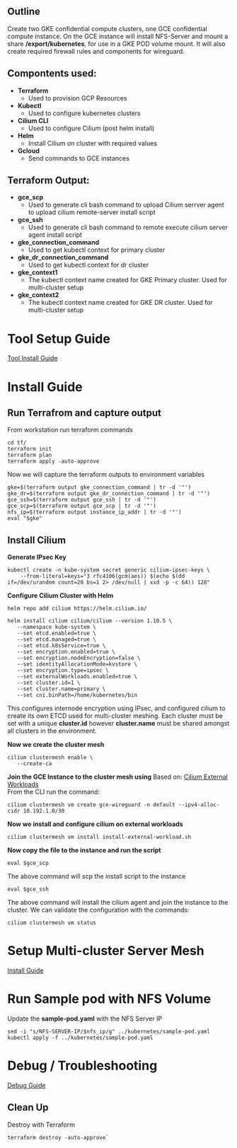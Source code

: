 ## Outline
Create two GKE confidential compute clusters, one GCE confidential compute instance. On the GCE instance will install NFS-Server and mount a share __/export/kubernetes__, for use in a GKE POD volume mount. It will also create required firewall rules and components for wireguard.

## Compontents used:
- **Terraform**
    - Used to provision GCP Resources
- **Kubectl**
    - Used to configure kubernetes clusters
- **Cilium CLI**
    - Used to configure Cilium (post helm install)
- **Helm**
    - Install Cilium on cluster with required values
- **Gcloud**
    - Send commands to GCE instances

## Terraform Output:
- **gce_scp**
    - Used to generate cli bash command to upload Cilium serrver agent to upload cilium remote-server install script
- **gce_ssh**
    - Used to generate cli bash command to remote execute cilium server agent install script
- **gke_connection_command**
    - Used to get kubectl context for primary cluster
- **gke_dr_connection_command**
    - Used to get kubectl context for dr cluster
- **gke_context1**
    - The kubectl context name created for GKE Primary cluster. Used for multi-cluster setup
- **gke_context2**
    - The kubectl context name created for GKE DR cluster. Used for multi-cluster setup

# Tool Setup Guide

[Tool Install Guide](tools/ReadMe.md)

# Install Guide

## Run Terrafrom and capture output
From workstation run terraform commands
```
cd tf/
terraform init
terraform plan
terraform apply -auto-approve
```
Now we will capture the terraform outputs to environment variables
```
gke=$(terraform output gke_connection_command | tr -d '"')
gke_dr=$(terraform output gke_dr_connection_command | tr -d '"')
gce_ssh=$(terraform output gce_ssh | tr -d '"')
gce_scp=$(terraform output gce_scp | tr -d '"')
nfs_ip=$(terraform output instance_ip_addr | tr -d '"')
eval "$gke"
```

## Install Cilium
**Generate IPsec Key**
```
kubectl create -n kube-system secret generic cilium-ipsec-keys \
    --from-literal=keys="3 rfc4106(gcm(aes)) $(echo $(dd if=/dev/urandom count=20 bs=1 2> /dev/null | xxd -p -c 64)) 128"
```

**Configure Cilium Cluster with Helm**
```
helm repo add cilium https://helm.cilium.io/

helm install cilium cilium/cilium --version 1.10.5 \
   --namespace kube-system \
   --set etcd.enabled=true \
   --set etcd.managed=true \
   --set etcd.k8sService=true \
   --set encryption.enabled=true \
   --set encryption.nodeEncryption=false \
   --set identityAllocationMode=kvstore \
   --set encryption.type=ipsec \
   --set externalWorkloads.enabled=true \
   --set cluster.id=1 \
   --set cluster.name=primary \
   --set cni.binPath=/home/kubernetes/bin
```
This configures internode encryption using IPsec, and configured cilium to create its own ETCD used for multi-cluster meshing. Each cluster must be set with a unique **cluster.id** however **cluster.name** must be shared amongst all clusters in the environment.

**Now we create the cluster mesh**
```
cilium clustermesh enable \
   --create-ca
```

**Join the GCE Instance to the cluster mesh using**
Based on: [Cilium External Workloads](https://docs.cilium.io/en/v1.10/gettingstarted/external-workloads/)<br />
From the CLI run the command:
```
cilium clustermesh vm create gce-wireguard -n default --ipv4-alloc-cidr 10.192.1.0/30
```

**Now we install and configure cilium on external workloads**
```
cilium clustermesh vm install install-external-workload.sh
```

**Now copy the file to the instance and run the script**
```
eval $gce_scp
```
The above command will scp the install script to the instance
```
eval $gce_ssh
```
The above command will install the cilium agent and join the instance to the cluster. We can validate the configuration with the commands:
```
cilium clustermesh vm status
```

# Setup Multi-cluster Server Mesh
[Install Guide](multi-cluster/ReadMe.md)

# Run Sample pod with NFS Volume
Update the __sample-pod.yaml__ with the NFS Server IP
```
sed -i "s/NFS-SERVER-IP/$nfs_ip/g" ../kubernetes/sample-pod.yaml
kubectl apply -f ../kubernetes/sample-pod.yaml
```

# Debug / Troubleshooting
[Debug Guide](debug/ReadMe.md)

## Clean Up
Destroy with Terraform
```
terraform destroy -auto-approve`
```
